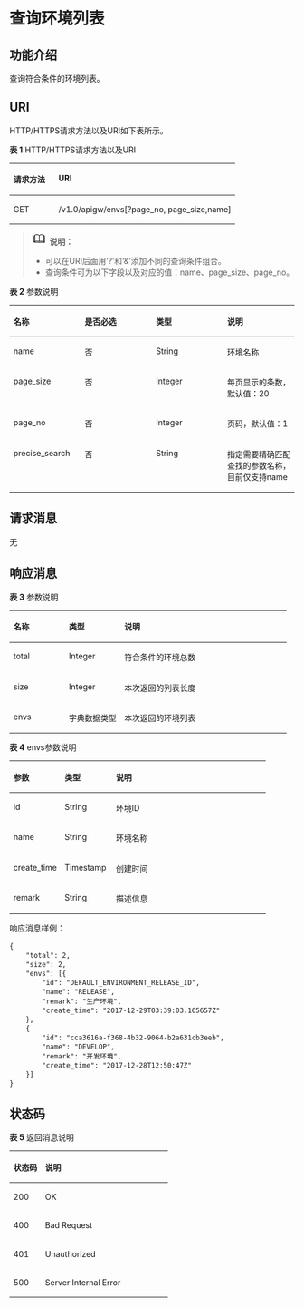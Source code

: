 # 查询环境列表<a name="ZH-CN_TOPIC_0000001081837279"></a>

## 功能介绍<a name="zh-cn_topic_0118922247_section51058735"></a>

查询符合条件的环境列表。

## URI<a name="zh-cn_topic_0118922247_section56875432"></a>

HTTP/HTTPS请求方法以及URI如下表所示。

**表 1**  HTTP/HTTPS请求方法以及URI

<a name="zh-cn_topic_0118922247_table26537273"></a>
<table><thead align="left"><tr id="zh-cn_topic_0118922247_row97700"><th class="cellrowborder" valign="top" width="20%" id="mcps1.2.3.1.1"><p id="zh-cn_topic_0118922247_p7913769"><a name="zh-cn_topic_0118922247_p7913769"></a><a name="zh-cn_topic_0118922247_p7913769"></a>请求方法</p>
</th>
<th class="cellrowborder" valign="top" width="80%" id="mcps1.2.3.1.2"><p id="zh-cn_topic_0118922247_p37035575"><a name="zh-cn_topic_0118922247_p37035575"></a><a name="zh-cn_topic_0118922247_p37035575"></a>URI</p>
</th>
</tr>
</thead>
<tbody><tr id="zh-cn_topic_0118922247_row47091573"><td class="cellrowborder" valign="top" width="20%" headers="mcps1.2.3.1.1 "><p id="zh-cn_topic_0118922247_p56321035"><a name="zh-cn_topic_0118922247_p56321035"></a><a name="zh-cn_topic_0118922247_p56321035"></a>GET</p>
</td>
<td class="cellrowborder" valign="top" width="80%" headers="mcps1.2.3.1.2 "><p id="zh-cn_topic_0118922247_p65709986"><a name="zh-cn_topic_0118922247_p65709986"></a><a name="zh-cn_topic_0118922247_p65709986"></a>/v1.0/apigw/envs[?page_no, page_size,name]</p>
</td>
</tr>
</tbody>
</table>

>![](public_sys-resources/icon-note.gif) **说明：** 
>-   可以在URI后面用‘?’和‘&’添加不同的查询条件组合。
>-   查询条件可为以下字段以及对应的值：name、page\_size、page\_no。

**表 2**  参数说明

<a name="zh-cn_topic_0118922247_table8687743"></a>
<table><thead align="left"><tr id="zh-cn_topic_0118922247_row22440872"><th class="cellrowborder" valign="top" width="25%" id="mcps1.2.5.1.1"><p id="zh-cn_topic_0118922247_p5771382"><a name="zh-cn_topic_0118922247_p5771382"></a><a name="zh-cn_topic_0118922247_p5771382"></a>名称</p>
</th>
<th class="cellrowborder" valign="top" width="25%" id="mcps1.2.5.1.2"><p id="zh-cn_topic_0118922247_p64828808"><a name="zh-cn_topic_0118922247_p64828808"></a><a name="zh-cn_topic_0118922247_p64828808"></a>是否必选</p>
</th>
<th class="cellrowborder" valign="top" width="25%" id="mcps1.2.5.1.3"><p id="zh-cn_topic_0118922247_p16642119"><a name="zh-cn_topic_0118922247_p16642119"></a><a name="zh-cn_topic_0118922247_p16642119"></a>类型</p>
</th>
<th class="cellrowborder" valign="top" width="25%" id="mcps1.2.5.1.4"><p id="zh-cn_topic_0118922247_p5834394"><a name="zh-cn_topic_0118922247_p5834394"></a><a name="zh-cn_topic_0118922247_p5834394"></a>说明</p>
</th>
</tr>
</thead>
<tbody><tr id="zh-cn_topic_0118922247_row2823914"><td class="cellrowborder" valign="top" width="25%" headers="mcps1.2.5.1.1 "><p id="zh-cn_topic_0118922247_p27410462"><a name="zh-cn_topic_0118922247_p27410462"></a><a name="zh-cn_topic_0118922247_p27410462"></a>name</p>
</td>
<td class="cellrowborder" valign="top" width="25%" headers="mcps1.2.5.1.2 "><p id="zh-cn_topic_0118922247_p5654943"><a name="zh-cn_topic_0118922247_p5654943"></a><a name="zh-cn_topic_0118922247_p5654943"></a>否</p>
</td>
<td class="cellrowborder" valign="top" width="25%" headers="mcps1.2.5.1.3 "><p id="zh-cn_topic_0118922247_p55397204"><a name="zh-cn_topic_0118922247_p55397204"></a><a name="zh-cn_topic_0118922247_p55397204"></a>String</p>
</td>
<td class="cellrowborder" valign="top" width="25%" headers="mcps1.2.5.1.4 "><p id="zh-cn_topic_0118922247_p1186411103575"><a name="zh-cn_topic_0118922247_p1186411103575"></a><a name="zh-cn_topic_0118922247_p1186411103575"></a>环境名称</p>
</td>
</tr>
<tr id="zh-cn_topic_0118922247_row52134612"><td class="cellrowborder" valign="top" width="25%" headers="mcps1.2.5.1.1 "><p id="zh-cn_topic_0118922247_p62154076"><a name="zh-cn_topic_0118922247_p62154076"></a><a name="zh-cn_topic_0118922247_p62154076"></a>page_size</p>
</td>
<td class="cellrowborder" valign="top" width="25%" headers="mcps1.2.5.1.2 "><p id="zh-cn_topic_0118922247_p1315380"><a name="zh-cn_topic_0118922247_p1315380"></a><a name="zh-cn_topic_0118922247_p1315380"></a>否</p>
</td>
<td class="cellrowborder" valign="top" width="25%" headers="mcps1.2.5.1.3 "><p id="zh-cn_topic_0118922247_p39436932"><a name="zh-cn_topic_0118922247_p39436932"></a><a name="zh-cn_topic_0118922247_p39436932"></a>Integer</p>
</td>
<td class="cellrowborder" valign="top" width="25%" headers="mcps1.2.5.1.4 "><p id="zh-cn_topic_0118922247_p40274933"><a name="zh-cn_topic_0118922247_p40274933"></a><a name="zh-cn_topic_0118922247_p40274933"></a>每页显示的条数，默认值：20</p>
</td>
</tr>
<tr id="zh-cn_topic_0118922247_row26930081"><td class="cellrowborder" valign="top" width="25%" headers="mcps1.2.5.1.1 "><p id="zh-cn_topic_0118922247_p33852966"><a name="zh-cn_topic_0118922247_p33852966"></a><a name="zh-cn_topic_0118922247_p33852966"></a>page_no</p>
</td>
<td class="cellrowborder" valign="top" width="25%" headers="mcps1.2.5.1.2 "><p id="zh-cn_topic_0118922247_p57735711"><a name="zh-cn_topic_0118922247_p57735711"></a><a name="zh-cn_topic_0118922247_p57735711"></a>否</p>
</td>
<td class="cellrowborder" valign="top" width="25%" headers="mcps1.2.5.1.3 "><p id="zh-cn_topic_0118922247_p46081013"><a name="zh-cn_topic_0118922247_p46081013"></a><a name="zh-cn_topic_0118922247_p46081013"></a>Integer</p>
</td>
<td class="cellrowborder" valign="top" width="25%" headers="mcps1.2.5.1.4 "><p id="zh-cn_topic_0118922247_p41574543"><a name="zh-cn_topic_0118922247_p41574543"></a><a name="zh-cn_topic_0118922247_p41574543"></a>页码，默认值：1</p>
</td>
</tr>
<tr id="zh-cn_topic_0118922247_row179311037557"><td class="cellrowborder" valign="top" width="25%" headers="mcps1.2.5.1.1 "><p id="zh-cn_topic_0118922247_p297092819498"><a name="zh-cn_topic_0118922247_p297092819498"></a><a name="zh-cn_topic_0118922247_p297092819498"></a>precise_search</p>
</td>
<td class="cellrowborder" valign="top" width="25%" headers="mcps1.2.5.1.2 "><p id="zh-cn_topic_0118922247_p397092812491"><a name="zh-cn_topic_0118922247_p397092812491"></a><a name="zh-cn_topic_0118922247_p397092812491"></a>否</p>
</td>
<td class="cellrowborder" valign="top" width="25%" headers="mcps1.2.5.1.3 "><p id="zh-cn_topic_0118922247_p49701728194913"><a name="zh-cn_topic_0118922247_p49701728194913"></a><a name="zh-cn_topic_0118922247_p49701728194913"></a>String</p>
</td>
<td class="cellrowborder" valign="top" width="25%" headers="mcps1.2.5.1.4 "><p id="zh-cn_topic_0118922247_p19970928194911"><a name="zh-cn_topic_0118922247_p19970928194911"></a><a name="zh-cn_topic_0118922247_p19970928194911"></a>指定需要精确匹配查找的参数名称，目前仅支持name</p>
</td>
</tr>
</tbody>
</table>

## 请求消息<a name="zh-cn_topic_0118922247_section42116847"></a>

无

## 响应消息<a name="zh-cn_topic_0118922247_section56021456"></a>

**表 3**  参数说明

<a name="zh-cn_topic_0118922247_table18843207"></a>
<table><thead align="left"><tr id="zh-cn_topic_0118922247_row11636316"><th class="cellrowborder" valign="top" width="20%" id="mcps1.2.4.1.1"><p id="zh-cn_topic_0118922247_p3017546"><a name="zh-cn_topic_0118922247_p3017546"></a><a name="zh-cn_topic_0118922247_p3017546"></a>名称</p>
</th>
<th class="cellrowborder" valign="top" width="20%" id="mcps1.2.4.1.2"><p id="zh-cn_topic_0118922247_p43094713"><a name="zh-cn_topic_0118922247_p43094713"></a><a name="zh-cn_topic_0118922247_p43094713"></a>类型</p>
</th>
<th class="cellrowborder" valign="top" width="60%" id="mcps1.2.4.1.3"><p id="zh-cn_topic_0118922247_p1010897"><a name="zh-cn_topic_0118922247_p1010897"></a><a name="zh-cn_topic_0118922247_p1010897"></a>说明</p>
</th>
</tr>
</thead>
<tbody><tr id="zh-cn_topic_0118922247_row14773817"><td class="cellrowborder" valign="top" width="20%" headers="mcps1.2.4.1.1 "><p id="zh-cn_topic_0118922247_p55828505"><a name="zh-cn_topic_0118922247_p55828505"></a><a name="zh-cn_topic_0118922247_p55828505"></a>total</p>
</td>
<td class="cellrowborder" valign="top" width="20%" headers="mcps1.2.4.1.2 "><p id="zh-cn_topic_0118922247_p25815066"><a name="zh-cn_topic_0118922247_p25815066"></a><a name="zh-cn_topic_0118922247_p25815066"></a>Integer</p>
</td>
<td class="cellrowborder" valign="top" width="60%" headers="mcps1.2.4.1.3 "><p id="zh-cn_topic_0118922247_p10645603"><a name="zh-cn_topic_0118922247_p10645603"></a><a name="zh-cn_topic_0118922247_p10645603"></a>符合条件的环境总数</p>
</td>
</tr>
<tr id="zh-cn_topic_0118922247_row28701571"><td class="cellrowborder" valign="top" width="20%" headers="mcps1.2.4.1.1 "><p id="zh-cn_topic_0118922247_p43125900"><a name="zh-cn_topic_0118922247_p43125900"></a><a name="zh-cn_topic_0118922247_p43125900"></a>size</p>
</td>
<td class="cellrowborder" valign="top" width="20%" headers="mcps1.2.4.1.2 "><p id="zh-cn_topic_0118922247_p3537010"><a name="zh-cn_topic_0118922247_p3537010"></a><a name="zh-cn_topic_0118922247_p3537010"></a>Integer</p>
</td>
<td class="cellrowborder" valign="top" width="60%" headers="mcps1.2.4.1.3 "><p id="zh-cn_topic_0118922247_p18062364"><a name="zh-cn_topic_0118922247_p18062364"></a><a name="zh-cn_topic_0118922247_p18062364"></a>本次返回的列表长度</p>
</td>
</tr>
<tr id="zh-cn_topic_0118922247_row28343550"><td class="cellrowborder" valign="top" width="20%" headers="mcps1.2.4.1.1 "><p id="zh-cn_topic_0118922247_p14126218"><a name="zh-cn_topic_0118922247_p14126218"></a><a name="zh-cn_topic_0118922247_p14126218"></a>envs</p>
</td>
<td class="cellrowborder" valign="top" width="20%" headers="mcps1.2.4.1.2 "><p id="zh-cn_topic_0118922247_p3373006"><a name="zh-cn_topic_0118922247_p3373006"></a><a name="zh-cn_topic_0118922247_p3373006"></a>字典数据类型</p>
</td>
<td class="cellrowborder" valign="top" width="60%" headers="mcps1.2.4.1.3 "><p id="zh-cn_topic_0118922247_p4778099"><a name="zh-cn_topic_0118922247_p4778099"></a><a name="zh-cn_topic_0118922247_p4778099"></a>本次返回的环境列表</p>
</td>
</tr>
</tbody>
</table>

**表 4**  envs参数说明

<a name="zh-cn_topic_0118922247_table43002897"></a>
<table><thead align="left"><tr id="zh-cn_topic_0118922247_row40093548"><th class="cellrowborder" valign="top" width="20%" id="mcps1.2.4.1.1"><p id="zh-cn_topic_0118922247_p26351947"><a name="zh-cn_topic_0118922247_p26351947"></a><a name="zh-cn_topic_0118922247_p26351947"></a>参数</p>
</th>
<th class="cellrowborder" valign="top" width="20%" id="mcps1.2.4.1.2"><p id="zh-cn_topic_0118922247_p54132987"><a name="zh-cn_topic_0118922247_p54132987"></a><a name="zh-cn_topic_0118922247_p54132987"></a>类型</p>
</th>
<th class="cellrowborder" valign="top" width="60%" id="mcps1.2.4.1.3"><p id="zh-cn_topic_0118922247_p22695844"><a name="zh-cn_topic_0118922247_p22695844"></a><a name="zh-cn_topic_0118922247_p22695844"></a>说明</p>
</th>
</tr>
</thead>
<tbody><tr id="zh-cn_topic_0118922247_row26424045"><td class="cellrowborder" valign="top" width="20%" headers="mcps1.2.4.1.1 "><p id="zh-cn_topic_0118922247_p59972862"><a name="zh-cn_topic_0118922247_p59972862"></a><a name="zh-cn_topic_0118922247_p59972862"></a>id</p>
</td>
<td class="cellrowborder" valign="top" width="20%" headers="mcps1.2.4.1.2 "><p id="zh-cn_topic_0118922247_p25963648"><a name="zh-cn_topic_0118922247_p25963648"></a><a name="zh-cn_topic_0118922247_p25963648"></a>String</p>
</td>
<td class="cellrowborder" valign="top" width="60%" headers="mcps1.2.4.1.3 "><p id="zh-cn_topic_0118922247_p22680730"><a name="zh-cn_topic_0118922247_p22680730"></a><a name="zh-cn_topic_0118922247_p22680730"></a>环境ID</p>
</td>
</tr>
<tr id="zh-cn_topic_0118922247_row2799984"><td class="cellrowborder" valign="top" width="20%" headers="mcps1.2.4.1.1 "><p id="zh-cn_topic_0118922247_p25472162"><a name="zh-cn_topic_0118922247_p25472162"></a><a name="zh-cn_topic_0118922247_p25472162"></a>name</p>
</td>
<td class="cellrowborder" valign="top" width="20%" headers="mcps1.2.4.1.2 "><p id="zh-cn_topic_0118922247_p49979265"><a name="zh-cn_topic_0118922247_p49979265"></a><a name="zh-cn_topic_0118922247_p49979265"></a>String</p>
</td>
<td class="cellrowborder" valign="top" width="60%" headers="mcps1.2.4.1.3 "><p id="zh-cn_topic_0118922247_p21788660"><a name="zh-cn_topic_0118922247_p21788660"></a><a name="zh-cn_topic_0118922247_p21788660"></a>环境名称</p>
</td>
</tr>
<tr id="zh-cn_topic_0118922247_row61880217"><td class="cellrowborder" valign="top" width="20%" headers="mcps1.2.4.1.1 "><p id="zh-cn_topic_0118922247_p46241670"><a name="zh-cn_topic_0118922247_p46241670"></a><a name="zh-cn_topic_0118922247_p46241670"></a>create_time</p>
</td>
<td class="cellrowborder" valign="top" width="20%" headers="mcps1.2.4.1.2 "><p id="zh-cn_topic_0118922247_p54587771"><a name="zh-cn_topic_0118922247_p54587771"></a><a name="zh-cn_topic_0118922247_p54587771"></a>Timestamp</p>
</td>
<td class="cellrowborder" valign="top" width="60%" headers="mcps1.2.4.1.3 "><p id="zh-cn_topic_0118922247_p59533345"><a name="zh-cn_topic_0118922247_p59533345"></a><a name="zh-cn_topic_0118922247_p59533345"></a>创建时间</p>
</td>
</tr>
<tr id="zh-cn_topic_0118922247_row66038062"><td class="cellrowborder" valign="top" width="20%" headers="mcps1.2.4.1.1 "><p id="zh-cn_topic_0118922247_p47482783"><a name="zh-cn_topic_0118922247_p47482783"></a><a name="zh-cn_topic_0118922247_p47482783"></a>remark</p>
</td>
<td class="cellrowborder" valign="top" width="20%" headers="mcps1.2.4.1.2 "><p id="zh-cn_topic_0118922247_p20900246"><a name="zh-cn_topic_0118922247_p20900246"></a><a name="zh-cn_topic_0118922247_p20900246"></a>String</p>
</td>
<td class="cellrowborder" valign="top" width="60%" headers="mcps1.2.4.1.3 "><p id="zh-cn_topic_0118922247_p15198328"><a name="zh-cn_topic_0118922247_p15198328"></a><a name="zh-cn_topic_0118922247_p15198328"></a>描述信息</p>
</td>
</tr>
</tbody>
</table>

响应消息样例：

```
{
	"total": 2,
	"size": 2,
	"envs": [{
		"id": "DEFAULT_ENVIRONMENT_RELEASE_ID",
		"name": "RELEASE",
		"remark": "生产环境",
		"create_time": "2017-12-29T03:39:03.165657Z"
	},
	{
		"id": "cca3616a-f368-4b32-9064-b2a631cb3eeb",
		"name": "DEVELOP",
		"remark": "开发环境",
		"create_time": "2017-12-28T12:50:47Z"
	}]
}
```

## 状态码<a name="zh-cn_topic_0118922247_section43507308"></a>

**表 5**  返回消息说明

<a name="zh-cn_topic_0118922247_table40155185"></a>
<table><thead align="left"><tr id="zh-cn_topic_0118922247_row33141868"><th class="cellrowborder" valign="top" width="20%" id="mcps1.2.3.1.1"><p id="zh-cn_topic_0118922247_p136762"><a name="zh-cn_topic_0118922247_p136762"></a><a name="zh-cn_topic_0118922247_p136762"></a>状态码</p>
</th>
<th class="cellrowborder" valign="top" width="80%" id="mcps1.2.3.1.2"><p id="zh-cn_topic_0118922247_p11077728"><a name="zh-cn_topic_0118922247_p11077728"></a><a name="zh-cn_topic_0118922247_p11077728"></a>说明</p>
</th>
</tr>
</thead>
<tbody><tr id="zh-cn_topic_0118922247_row24880775"><td class="cellrowborder" valign="top" width="20%" headers="mcps1.2.3.1.1 "><p id="zh-cn_topic_0118922247_p2076886"><a name="zh-cn_topic_0118922247_p2076886"></a><a name="zh-cn_topic_0118922247_p2076886"></a>200</p>
</td>
<td class="cellrowborder" valign="top" width="80%" headers="mcps1.2.3.1.2 "><p id="zh-cn_topic_0118922247_p34010102"><a name="zh-cn_topic_0118922247_p34010102"></a><a name="zh-cn_topic_0118922247_p34010102"></a>OK</p>
</td>
</tr>
<tr id="zh-cn_topic_0118922247_row37655468"><td class="cellrowborder" valign="top" width="20%" headers="mcps1.2.3.1.1 "><p id="zh-cn_topic_0118922247_p30194056"><a name="zh-cn_topic_0118922247_p30194056"></a><a name="zh-cn_topic_0118922247_p30194056"></a>400</p>
</td>
<td class="cellrowborder" valign="top" width="80%" headers="mcps1.2.3.1.2 "><p id="zh-cn_topic_0118922247_p29799432"><a name="zh-cn_topic_0118922247_p29799432"></a><a name="zh-cn_topic_0118922247_p29799432"></a>Bad Request</p>
</td>
</tr>
<tr id="zh-cn_topic_0118922247_row66868297"><td class="cellrowborder" valign="top" width="20%" headers="mcps1.2.3.1.1 "><p id="zh-cn_topic_0118922247_p47622971"><a name="zh-cn_topic_0118922247_p47622971"></a><a name="zh-cn_topic_0118922247_p47622971"></a>401</p>
</td>
<td class="cellrowborder" valign="top" width="80%" headers="mcps1.2.3.1.2 "><p id="zh-cn_topic_0118922247_p32255429"><a name="zh-cn_topic_0118922247_p32255429"></a><a name="zh-cn_topic_0118922247_p32255429"></a>Unauthorized</p>
</td>
</tr>
<tr id="zh-cn_topic_0118922247_row21863411"><td class="cellrowborder" valign="top" width="20%" headers="mcps1.2.3.1.1 "><p id="zh-cn_topic_0118922247_p26105877"><a name="zh-cn_topic_0118922247_p26105877"></a><a name="zh-cn_topic_0118922247_p26105877"></a>500</p>
</td>
<td class="cellrowborder" valign="top" width="80%" headers="mcps1.2.3.1.2 "><p id="zh-cn_topic_0118922247_p34201316"><a name="zh-cn_topic_0118922247_p34201316"></a><a name="zh-cn_topic_0118922247_p34201316"></a>Server Internal Error</p>
</td>
</tr>
</tbody>
</table>

